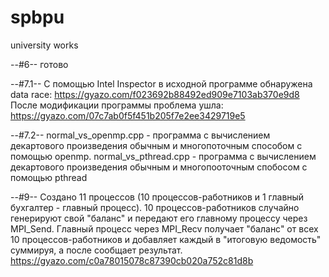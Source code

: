 # spbpu
university works

--#6--
готово

--#7.1--
С помощью Intel Inspector в исходной программе обнаружена data race:
https://gyazo.com/f023692b88492ed909e7103ab370e9d8
После модификации программы проблема ушла:
https://gyazo.com/07c7ab0f5f451b205f7e2ee3429719e5

--#7.2--
normal_vs_openmp.cpp - программа с вычислением декартового произведения обычным и многопоточным способом с помощью openmp. 
normal_vs_pthread.cpp - программа с вычислением декартового произведения обычным и многопооточным спобосом с помощью pthread

--#9--
Создано 11 процессов (10 процессов-работников и 1 главный бухгалтер - главный процесс). 10 процессов-работников случайно генерируют свой "баланс" и передают его главному процессу через MPI_Send. Главный процесс через MPI_Recv получает "баланс" от всех 10 процессов-работников и добавляет каждый в "итоговую ведомость" суммируя, а после сообщает результат. https://gyazo.com/c0a78015078c87390cb020a752c81d8b